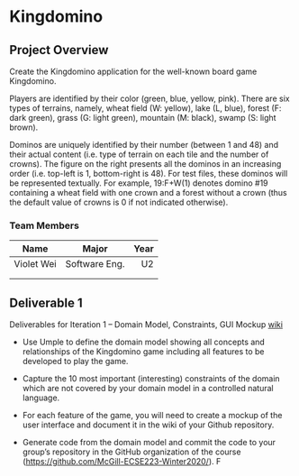 # Kingdomino

## Project Overview
Create the Kingdomino application for the well-known board game Kingdomino.

Players are identified by their color (green, blue, yellow, pink). 
There are six types of terrains, namely, wheat field (W: yellow), lake (L, blue), 
forest (F: dark green), grass (G: light green), mountain (M: black), swamp (S: light brown). 

Dominos are uniquely identified by their number (between 1 and 48) and their actual content 
(i.e. type of terrain on each tile and the number of crowns). 
The figure on the right presents all the dominos in an increasing order (i.e. top-left is 1, bottom-right is 48). 
For test files, these dominos will be represented textually. 
For example, 19:F+W(1) denotes domino #19 containing a wheat field with one crown and a
forest without a crown (thus the default value of crowns is 0 if not indicated otherwise). 

### Team Members
| Name          | Major         | Year  |
| ------------- |:-------------:| -----:|
| Violet Wei    | Software Eng. |  U2   |
|               |               |       |
|               |               |       |

## Deliverable 1 

Deliverables for Iteration 1 – Domain Model, Constraints, GUI Mockup [wiki](https://github.com/McGill-ECSE223-Winter2020/ecse223-group-project-04/wiki/Iteration-1)

- Use Umple to define the domain model showing all concepts and relationships of the
Kingdomino game including all features to be developed to play the game.

- Capture the 10 most important (interesting) constraints of the domain which are not covered by
your domain model in a controlled natural language.

- For each feature of the game, you will need to create a mockup of the user interface and
document it in the wiki of your Github repository.

- Generate code from the domain model and commit the code to your group’s repository in the
GitHub organization of the course (https://github.com/McGill-ECSE223-Winter2020/). F
